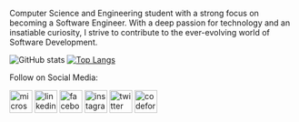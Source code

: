 Computer Science and Engineering student with a strong focus on becoming a Software Engineer. With a deep passion for technology and an insatiable curiosity, I strive to contribute to the ever-evolving world of Software Development.

 ![GitHub stats](https://github-readme-stats.vercel.app/api?username=mashudh-ahmed&show_icons=true)  [![Top Langs](https://github-readme-stats.vercel.app/api/top-langs/?username=mashudh-ahmed)](https://github.com/anuraghazra/github-readme-stats)



Follow on Social Media:


[<img src='https://cdn.jsdelivr.net/npm/simple-icons@3.0.1/icons/microsoftoutlook.svg' alt='microsoftoutlook' height='40'>](mashudh.ahmed@outlook.com)  [<img src='https://cdn.jsdelivr.net/npm/simple-icons@3.0.1/icons/linkedin.svg' alt='linkedin' height='40'>](https://www.linkedin.com/in/mashudh-ahmed/) [<img src='https://cdn.jsdelivr.net/npm/simple-icons@3.0.1/icons/facebook.svg' alt='facebook' height='40'>](https://www.facebook.com/mashhood.siam)  [<img src='https://cdn.jsdelivr.net/npm/simple-icons@3.0.1/icons/instagram.svg' alt='instagram' height='40'>](https://www.instagram.com/mashhood.siam/)  [<img src='https://cdn.jsdelivr.net/npm/simple-icons@3.0.1/icons/twitter.svg' alt='twitter' height='40'>](https://twitter.com/mashhood_siam)   [<img src='https://cdn.jsdelivr.net/npm/simple-icons@3.0.1/icons/codeforces.svg' alt='codeforces' height='40'>](https://codeforces.com/profile/mashudh_ahmed)




